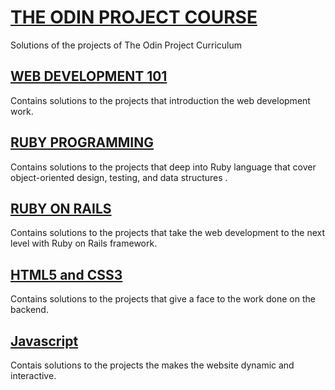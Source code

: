 # [THE ODIN PROJECT COURSE](http://www.theodinproject.com/home)

Solutions of the projects of The Odin Project Curriculum

## [WEB DEVELOPMENT 101](https://www.theodinproject.com/courses/web-development-101) 

Contains solutions to the projects that introduction the web development work.

## [RUBY PROGRAMMING](https://www.theodinproject.com/courses/ruby-programming)

Contains solutions to the projects that deep into Ruby language that cover object-oriented design, testing, and data structures .

## [RUBY ON RAILS](https://www.theodinproject.com/courses/ruby-on-rails)

Contains solutions to the projects that take the web development to the next level with Ruby on Rails framework.

## [HTML5 and CSS3](https://www.theodinproject.com/courses/html5-and-css3)

Contains solutions to the projects that give a face to the work done on the backend.

## [Javascript](https://www.theodinproject.com/courses/javascript)

Contais solutions to the projects the makes the website dynamic and interactive.
